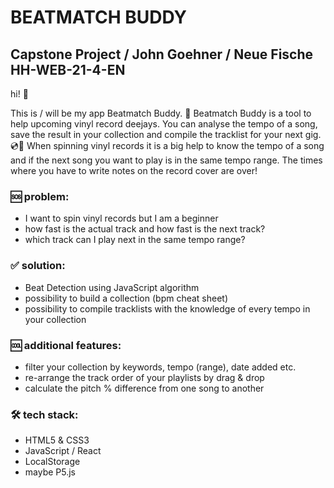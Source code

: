 # BEATMATCH BUDDY

## Capstone Project / John Goehner / Neue Fische HH-WEB-21-4-EN
hi! 👋

This is / will be my app Beatmatch Buddy. 🤝 Beatmatch Buddy is a tool to help upcoming vinyl record deejays. You can analyse the tempo of a song, save the result in your collection and compile the tracklist for your next gig. 💿💨 When spinning vinyl records it is a big help to know the tempo of a song and if the next song you want to play is in the same tempo range.
The times where you have to write notes on the record cover are over!

### 🆘 problem:
- I want to spin vinyl records but I am a beginner
- how fast is the actual track and how fast is the next track?
- which track can I play next in the same tempo range?

### ✅ solution:
- Beat Detection using JavaScript algorithm
- possibility to build a collection (bpm cheat sheet)
- possibility to compile tracklists with the knowledge of every tempo in your collection

### 🆒 additional features:
- filter your collection by keywords, tempo (range), date added etc.
- re-arrange the track order of your playlists by drag & drop
- calculate the pitch % difference from one song to another

### 🛠️ tech stack:
- HTML5 & CSS3
- JavaScript / React
- LocalStorage
- maybe P5.js

